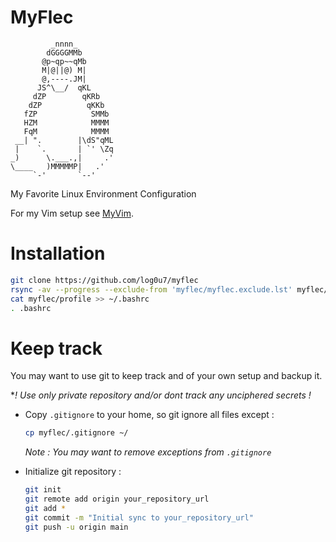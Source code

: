 # MyFlec
```
         _nnnn_
        dGGGGMMb
       @p~qp~~qMb
       M|@||@) M|
       @,----.JM|
      JS^\__/  qKL
     dZP        qKRb
    dZP          qKKb
   fZP            SMMb
   HZM            MMMM
   FqM            MMMM
 __| ".        |\dS"qML
 |    `.       | `' \Zq
_)      \.___.,|     .'
\____   )MMMMMP|   .'
     `-'       `--'
```
My Favorite Linux Environment Configuration

For my Vim setup see [MyVim](https://github.com/log0u7/myvim).

# Installation

```bash
git clone https://github.com/log0u7/myflec
rsync -av --progress --exclude-from 'myflec/myflec.exclude.lst' myflec/ ~/
cat myflec/profile >> ~/.bashrc
. .bashrc
```
# Keep track
You may want to use git to keep track and of your own setup and backup it.

**! Use only private repository and/or dont track any unciphered secrets !*

- Copy `.gitignore` to your home, so git ignore all files except :

	```bash
	cp myflec/.gitignore ~/
	```
	_Note : You may want to remove exceptions from `.gitignore`_

- Initialize git repository :
	
	```bash
	git init
	git remote add origin your_repository_url
	git add *
	git commit -m "Initial sync to your_repository_url"
	git push -u origin main
	```
